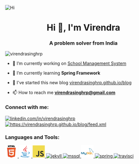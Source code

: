 <!---
### Hi there 👋

**virendrasinghrp/virendrasinghrp** is a ✨ _special_ ✨ repository because its `README.md` (this file) appears on your GitHub profile.

Here are some ideas to get you started:

- 🔭 I’m currently working on ...
- 🌱 I’m currently learning ...
- 👯 I’m looking to collaborate on ...
- 🤔 I’m looking for help with ...
- 💬 Ask me about ...
- 📫 How to reach me: ...
- 😄 Pronouns: ...
- ⚡ Fun fact: ...


<!---[![Virendra's GitHub stats](https://github-readme-stats.vercel.app/api?username=virendrasinghrp)](https://github.com/anuraghazra/github-readme-stats)-->

<!------------------------------------------------------------------------------------->

![Hi](https://tenor.com/view/hii-hello-namaste-namaskharam-salaam-gif-15842127)
<h1 align="center">Hi 👋, I'm Virendra</h1>
<h3 align="center">A problem solver from India</h3>

<!-- ![Quote](https://github-readme-quotes.herokuapp.com/quote?theme=graywhite&animation=default&layout=churchill) -->

<p align="left"> <img src="https://komarev.com/ghpvc/?username=virendrasinghrp&label=Profile%20views&color=0e75b6&style=flat" alt="virendrasinghrp" /> </p>

- 🔭 I’m currently working on [School Management System](https://github.com/virendrasinghrp/School-Management-System)

- 🌱 I’m currently learning **Spring Framework**

- 📝 I've started this new blog [virendrasinghrp.github.io/blog](virendrasinghrp.github.io/blog)

- 📫 How to reach me **virendrasinghrp@gmail.com**

<h3 align="left">Connect with me:</h3>
<p align="left">
<a href="https://linkedin.com/in/linkedin.com/in/virendrasinghrp" target="blank"><img align="center" src="https://cdn.jsdelivr.net/npm/simple-icons@3.0.1/icons/linkedin.svg" alt="linkedin.com/in/virendrasinghrp" height="30" width="40" /></a>
<a href="/https://virendrasinghrp.github.io/blog/feed.xml" target="blank"><img align="center" src="https://cdn.jsdelivr.net/npm/simple-icons@3.0.1/icons/rss.svg" alt="https://virendrasinghrp.github.io/blog/feed.xml" height="30" width="40" /></a>
</p>

<h3 align="left">Languages and Tools:</h3>
<p align="left"> <a href="https://www.w3.org/html/" target="_blank"> <img src="https://raw.githubusercontent.com/devicons/devicon/master/icons/html5/html5-original-wordmark.svg" alt="html5" width="40" height="40"/> </a> <a href="https://www.java.com" target="_blank"> <img src="https://raw.githubusercontent.com/devicons/devicon/master/icons/java/java-original.svg" alt="java" width="40" height="40"/> </a> <a href="https://developer.mozilla.org/en-US/docs/Web/JavaScript" target="_blank"> <img src="https://raw.githubusercontent.com/devicons/devicon/master/icons/javascript/javascript-original.svg" alt="javascript" width="40" height="40"/> </a> <a href="https://jekyllrb.com/" target="_blank"> <img src="https://www.vectorlogo.zone/logos/jekyllrb/jekyllrb-icon.svg" alt="jekyll" width="40" height="40"/> </a> <a href="https://www.microsoft.com/en-us/sql-server" target="_blank"> <img src="https://cdn.worldvectorlogo.com/logos/microsoft-sql-server.svg" alt="mssql" width="40" height="40"/> </a> <a href="https://www.mysql.com/" target="_blank"> <img src="https://raw.githubusercontent.com/devicons/devicon/master/icons/mysql/mysql-original-wordmark.svg" alt="mysql" width="40" height="40"/> </a> <a href="https://spring.io/" target="_blank"> <img src="https://www.vectorlogo.zone/logos/springio/springio-icon.svg" alt="spring" width="40" height="40"/> </a> <a href="https://travis-ci.org" target="_blank"> <img src="https://www.vectorlogo.zone/logos/travis-ci/travis-ci-icon.svg" alt="travisci" width="40" height="40"/> </a> </p>
